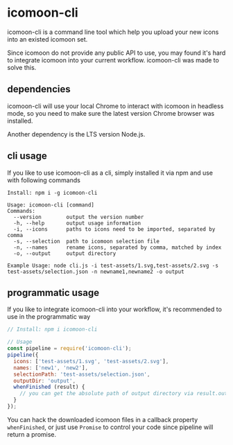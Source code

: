 # icomoon-cli

icomoon-cli is a command line tool which help you upload your new icons into an existed icomoon set.

Since icomoon do not provide any public API to use, you may found it's hard to integrate icomoon into your current workflow. icomoon-cli was made to solve this.

## dependencies

icomoon-cli will use your local Chrome to interact with icomoon in headless mode, so you need to make sure the latest version Chrome browser was installed.

Another dependency is the LTS version Node.js.

## cli usage

If you like to use icomoon-cli as a cli, simply installed it via npm and use with following commands

```shell
Install: npm i -g icomoon-cli

Usage: icomoon-cli [command]
Commands:
  --version        output the version number
  -h, --help       output usage information
  -i, --icons      paths to icons need to be imported, separated by comma
  -s, --selection  path to icomoon selection file
  -n, --names      rename icons, separated by comma, matched by index
  -o, --output     output directory

Example Usage: node cli.js -i test-assets/1.svg,test-assets/2.svg -s test-assets/selection.json -n newname1,newname2 -o output
```

## programmatic usage

If you like to integrate icomoon-cli into your workflow, it's recommended to use in the programmatic way

```js
// Install: npm i icomoon-cli

// Usage
const pipeline = require('icomoon-cli');
pipeline({
  icons: ['test-assets/1.svg', 'test-assets/2.svg'],
  names: ['new1', 'new2'],
  selectionPath: 'test-assets/selection.json',
  outputDir: 'output',
  whenFinished (result) {
    // you can get the absolute path of output directory via result.outputDir
  }
});
```

You can hack the downloaded icomoon files in a callback property `whenFinished`, or just use `Promise` to control your code since pipeline will return a promise.
